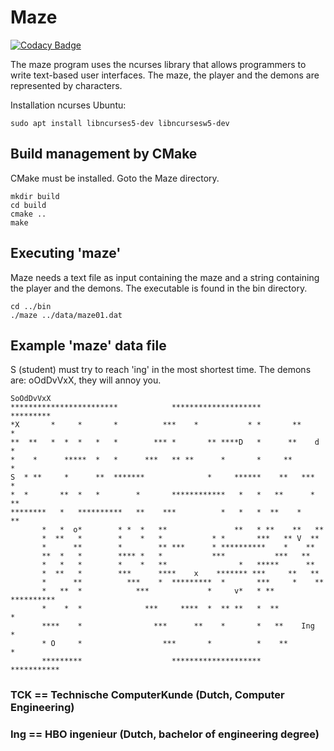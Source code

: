 # Maze

[![Codacy Badge](https://api.codacy.com/project/badge/Grade/827f3e14d67f432586e920f4a3009366)](https://www.codacy.com/project/josokw/Maze/dashboard?utm_source=github.com&amp;utm_medium=referral&amp;utm_content=josokw/Maze&amp;utm_campaign=Badge_Grade_Dashboard)

The maze program uses the ncurses library that allows programmers to write
text-based user interfaces.
The maze, the player and the demons are represented by characters.

Installation ncurses Ubuntu:

    sudo apt install libncurses5-dev libncursesw5-dev

## Build management by CMake

CMake must be installed. Goto the Maze directory.

    mkdir build
    cd build
    cmake ..
    make
  
## Executing 'maze'

Maze needs a text file as input containing the maze and a string containing
the player and the demons. The executable is found in the bin directory.

    cd ../bin
    ./maze ../data/maze01.dat

## Example 'maze' data file

S (student) must try to reach 'ing' in the most shortest time.
The demons are: oOdDvVxX, they will annoy you.

    SoOdDvVxX
    ************************            ********************        *********
    *X       *     *       *          ***    *           * *       **       *
    **  **   *  *  *   *   *        *** *       ** ****D   *      **    d   *
    *    *      *****  *   *      ***   ** **      *       *     **         *
    S  * **     *      **  *******              *     ******    **   ***    *
    *  *       **  *   *        *       ************   *   *   **      *  **
    ********   *   **********   **    ***          *   *   *  **    *    **
           *   *  o*        * *  *   **               **   * **    **   **
           *  **   *        *    *   *           * *       ***   ** V  **
           *      **        *        ** ***      * **********    *    **
           **  *   *        **** *   *           ***           ***   **
           *   *   *        *    *   **                *   *****      **
           *  **   *        ***      ****    x    ******* ***     **   **
           *      **          ***    *  *********  *       ***     *    **
           *   **  *            ***             *     v*   * **   **********
           *    *  *              ***     ****  *  ** **   *  **           *
           ****    *                ***      **    *       *   **    Ing   *
           * O     *                  ***       *          *    **         *
           *********                    ********************     ***********

### TCK == Technische ComputerKunde (Dutch, Computer Engineering)

### Ing == HBO ingenieur (Dutch, bachelor of engineering degree)
